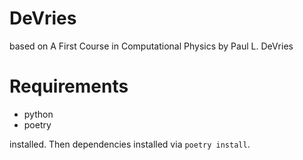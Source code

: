 # DeVries
based on A First Course in Computational Physics by Paul L. DeVries


# Requirements

- python
- poetry

installed. Then dependencies installed via `poetry install`.
